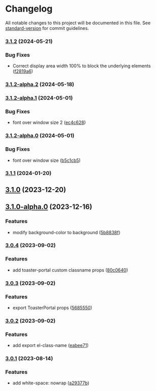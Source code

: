 # Changelog

All notable changes to this project will be documented in this file. See [standard-version](https://github.com/conventional-changelog/standard-version) for commit guidelines.

### [3.1.2](https://github.com/acrool/acrool-react-toaster/compare/v3.1.2-alpha.2...v3.1.2) (2024-05-21)


### Bug Fixes

* Correct display area width 100% to block the underlying elements ([f2819a6](https://github.com/acrool/acrool-react-toaster/commit/f2819a692b0cb1a2cc5532c4610d65532a0be7e1))

### [3.1.2-alpha.2](https://github.com/acrool/acrool-react-toaster/compare/v3.1.2-alpha.1...v3.1.2-alpha.2) (2024-05-18)

### [3.1.2-alpha.1](https://github.com/imagine10255/@acrool/react-toaster/compare/v3.1.2-alpha.0...v3.1.2-alpha.1) (2024-05-01)


### Bug Fixes

* font over window size 2 ([ec4c628](https://github.com/acrool/acrool-react-toaster/commit/ec4c6281e02f250496b771ac94805fb355733be3))

### [3.1.2-alpha.0](https://github.com/acrool/acrool-react-toaster/compare/v3.1.1...v3.1.2-alpha.0) (2024-05-01)


### Bug Fixes

* font over window size ([b5c1cb5](https://github.com/acrool/acrool-react-toaster/commit/b5c1cb5a535c44fafe0f46997664e42eb372a100))

### [3.1.1](https://github.com/acrool/acrool-react-toaster/compare/v3.1.0...v3.1.1) (2024-01-20)

## [3.1.0](https://github.com/acrool/acrool-react-toaster/compare/v3.1.0-alpha.0...v3.1.0) (2023-12-20)

## [3.1.0-alpha.0](https://github.com/acrool/acrool-react-toaster/compare/v3.0.4...v3.1.0-alpha.0) (2023-12-16)


### Features

* modify background-color to background ([5b8838f](https://github.com/acrool/acrool-react-toaster/commit/5b8838f6871bb58d9d8650da29ecd68f80ce189d))

### [3.0.4](https://github.com/acrool/acrool-react-toaster/compare/v3.0.3...v3.0.4) (2023-09-02)


### Features

* add toaster-portal custom classname props ([80c0640](https://github.com/acrool/acrool-react-toaster/commit/80c0640df16817862e82953afef9241ec1603a15))

### [3.0.3](https://github.com/acrool/acrool-react-toaster/compare/v3.0.2...v3.0.3) (2023-09-02)


### Features

* export ToasterPortal props ([5685550](https://github.com/acrool/acrool-react-toaster/commit/5685550353d5be7a0e70638c64d9fc92e309b367))

### [3.0.2](https://github.com/acrool/acrool-react-toaster/compare/v3.0.1...v3.0.2) (2023-09-02)


### Features

* add export el-class-name ([eabee71](https://github.com/acrool/acrool-react-toaster/commit/eabee710868f2a3a1bcda14c2da9d45d691e98cc))

### [3.0.1](https://github.com/acrool/acrool-react-toaster/compare/v3.0.0...v3.0.1) (2023-08-14)


### Features

* add white-space: nowrap ([a29377b](https://github.com/acrool/acrool-react-toaster/commit/a29377b2b6aa038643e28abc515bab6c4dc6528f))
